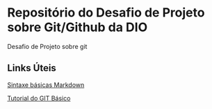 # Repositório do Desafio de Projeto sobre Git/Github da DIO
Desafio de Projeto sobre git

## Links Úteis
[Sintaxe básicas Markdown](https://www.markdownguide.org/basic-syntax/)

[Tutorial do GIT Básico](https://www.hostinger.com.br/tutoriais/tutorial-do-git-basics-introducao)
